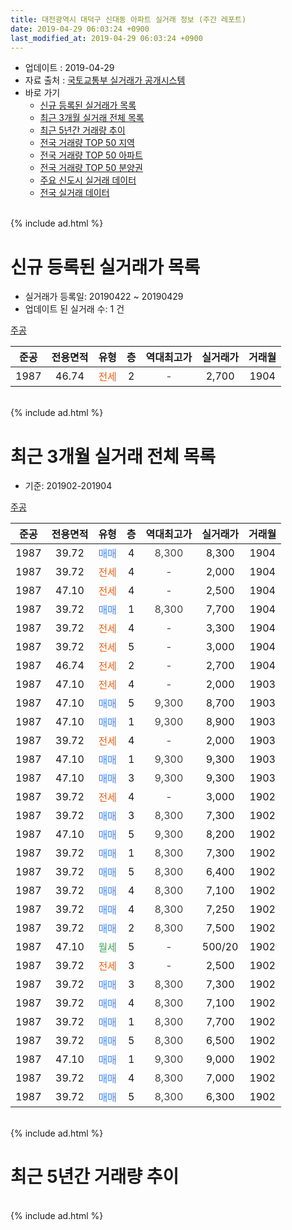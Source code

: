 ```yaml
---
title: 대전광역시 대덕구 신대동 아파트 실거래 정보 (주간 레포트)
date: 2019-04-29 06:03:24 +0900
last_modified_at: 2019-04-29 06:03:24 +0900
---
```


* 업데이트 : 2019-04-29
* 자료 출처 : [국토교통부 실거래가 공개시스템](http://rt.molit.go.kr)
* 바로 가기
    * [신규 등록된 실거래가 목록](#신규-등록된-실거래가-목록)
    * [최근 3개월 실거래 전체 목록](#최근-3개월-실거래-전체-목록)
    * [최근 5년간 거래량 추이](#최근-5년간-거래량-추이)
    * [전국 거래량 TOP 50 지역](https://inasie.github.io/apt-trade-info/최근-3개월-전국에서-가장-거래가-많이-발생한-지역)
    * [전국 거래량 TOP 50 아파트](https://inasie.github.io/apt-trade-info/최근-3개월-전국에서-가장-거래가-많이-발생한-아파트)
    * [전국 거래량 TOP 50 분양권](https://inasie.github.io/apt-trade-info/최근-3개월-전국에서-가장-거래가-많이-발생한-분양권)
    * [주요 신도시 실거래 데이터](https://inasie.github.io/apt-trade-info/주요-신도시)
    * [전국 실거래 데이터](https://inasie.github.io/apt-trade-info/전국)
<br>
{% include ad.html %}
<br>

# 신규 등록된 실거래가 목록
* 실거래가 등록일: 20190422 ~ 20190429
* 업데이트 된 실거래 수: 1 건


[주공](https://search.naver.com/search.naver?query=%EB%8C%80%EC%A0%84%EA%B4%91%EC%97%AD%EC%8B%9C+%EB%8C%80%EB%8D%95%EA%B5%AC+%EC%8B%A0%EB%8C%80%EB%8F%99+%EC%A3%BC%EA%B3%B5)

|준공|전용면적|유형|층|역대최고가|실거래가|거래월|
|:---:|:---:|:---:|:---:|:---:|:---:|:---:|
|1987|46.74|<span style="color:#ff5a00">전세</span>|2|<span style="color:#444444">-</span>|2,700|1904|


<br>
{% include ad.html %}
<br>

# 최근 3개월 실거래 전체 목록
* 기준: 201902-201904


[주공](https://search.naver.com/search.naver?query=%EB%8C%80%EC%A0%84%EA%B4%91%EC%97%AD%EC%8B%9C+%EB%8C%80%EB%8D%95%EA%B5%AC+%EC%8B%A0%EB%8C%80%EB%8F%99+%EC%A3%BC%EA%B3%B5)

|준공|전용면적|유형|층|역대최고가|실거래가|거래월|
|:---:|:---:|:---:|:---:|:---:|:---:|:---:|
|1987|39.72|<span style="color:#4285f3">매매</span>|4|<span style="color:#444444">8,300</span>|8,300|1904|
|1987|39.72|<span style="color:#ff5a00">전세</span>|4|<span style="color:#444444">-</span>|2,000|1904|
|1987|47.10|<span style="color:#ff5a00">전세</span>|4|<span style="color:#444444">-</span>|2,500|1904|
|1987|39.72|<span style="color:#4285f3">매매</span>|1|<span style="color:#444444">8,300</span>|7,700|1904|
|1987|39.72|<span style="color:#ff5a00">전세</span>|4|<span style="color:#444444">-</span>|3,300|1904|
|1987|39.72|<span style="color:#ff5a00">전세</span>|5|<span style="color:#444444">-</span>|3,000|1904|
|1987|46.74|<span style="color:#ff5a00">전세</span>|2|<span style="color:#444444">-</span>|2,700|1904|
|1987|47.10|<span style="color:#ff5a00">전세</span>|4|<span style="color:#444444">-</span>|2,000|1903|
|1987|47.10|<span style="color:#4285f3">매매</span>|5|<span style="color:#444444">9,300</span>|8,700|1903|
|1987|47.10|<span style="color:#4285f3">매매</span>|1|<span style="color:#444444">9,300</span>|8,900|1903|
|1987|39.72|<span style="color:#ff5a00">전세</span>|4|<span style="color:#444444">-</span>|2,000|1903|
|1987|47.10|<span style="color:#4285f3">매매</span>|1|<span style="color:#444444">9,300</span>|9,300|1903|
|1987|47.10|<span style="color:#4285f3">매매</span>|3|<span style="color:#444444">9,300</span>|9,300|1903|
|1987|39.72|<span style="color:#ff5a00">전세</span>|4|<span style="color:#444444">-</span>|3,000|1902|
|1987|39.72|<span style="color:#4285f3">매매</span>|3|<span style="color:#444444">8,300</span>|7,300|1902|
|1987|47.10|<span style="color:#4285f3">매매</span>|5|<span style="color:#444444">9,300</span>|8,200|1902|
|1987|39.72|<span style="color:#4285f3">매매</span>|1|<span style="color:#444444">8,300</span>|7,300|1902|
|1987|39.72|<span style="color:#4285f3">매매</span>|5|<span style="color:#444444">8,300</span>|6,400|1902|
|1987|39.72|<span style="color:#4285f3">매매</span>|4|<span style="color:#444444">8,300</span>|7,100|1902|
|1987|39.72|<span style="color:#4285f3">매매</span>|4|<span style="color:#444444">8,300</span>|7,250|1902|
|1987|39.72|<span style="color:#4285f3">매매</span>|2|<span style="color:#444444">8,300</span>|7,500|1902|
|1987|47.10|<span style="color:#34a853">월세</span>|5|<span style="color:#444444">-</span>|500/20|1902|
|1987|39.72|<span style="color:#ff5a00">전세</span>|3|<span style="color:#444444">-</span>|2,500|1902|
|1987|39.72|<span style="color:#4285f3">매매</span>|3|<span style="color:#444444">8,300</span>|7,300|1902|
|1987|39.72|<span style="color:#4285f3">매매</span>|4|<span style="color:#444444">8,300</span>|7,100|1902|
|1987|39.72|<span style="color:#4285f3">매매</span>|1|<span style="color:#444444">8,300</span>|7,700|1902|
|1987|39.72|<span style="color:#4285f3">매매</span>|5|<span style="color:#444444">8,300</span>|6,500|1902|
|1987|47.10|<span style="color:#4285f3">매매</span>|1|<span style="color:#444444">9,300</span>|9,000|1902|
|1987|39.72|<span style="color:#4285f3">매매</span>|4|<span style="color:#444444">8,300</span>|7,000|1902|
|1987|39.72|<span style="color:#4285f3">매매</span>|5|<span style="color:#444444">8,300</span>|6,300|1902|


<br>
{% include ad.html %}
<br>

# 최근 5년간 거래량 추이


<div style="width:100%;">
    <canvas id="deal_progress" height="200"></canvas>
</div>

<script>
new Chart(document.getElementById("deal_progress"), {
    type: 'line',
    data: {
        labels: ['201404','201405','201406','201407','201408','201409','201410','201411','201412','201501','201502','201503','201504','201505','201506','201507','201508','201509','201510','201511','201512','201601','201602','201603','201604','201605','201606','201607','201608','201609','201610','201611','201612','201701','201702','201703','201704','201705','201706','201707','201708','201709','201710','201711','201712','201801','201802','201803','201804','201805','201806','201807','201808','201809','201810','201811','201812','201901','201902','201903','201904'],
        datasets: [{
            label: '매매',
            pointRadius: 1,
            data: [4, 4, 5, 2, 3, 6, 4, 3, 2, 4, 3, 4, 3, 7, 0, 7, 1, 3, 1, 1, 3, 3, 3, 2, 3, 2, 0, 4, 7, 1, 3, 5, 4, 1, 2, 3, 4, 4, 5, 3, 2, 4, 6, 2, 2, 1, 2, 7, 2, 3, 1, 0, 4, 3, 2, 4, 7, 5, 14, 4, 2],
            borderColor: "rgba(255, 201, 14, 1)",
            backgroundColor: "rgba(255, 201, 14, 0.5)",
            fill: false,
            lineTension: 0
        },{
            label: '전월세',
            pointRadius: 1,
            data: [4, 3, 1, 5, 3, 6, 6, 0, 2, 7, 2, 4, 1, 3, 2, 1, 5, 5, 1, 0, 3, 1, 7, 2, 1, 1, 1, 2, 1, 3, 3, 2, 4, 2, 3, 0, 2, 2, 4, 2, 3, 2, 1, 2, 2, 1, 7, 1, 4, 2, 2, 1, 1, 2, 2, 2, 3, 3, 3, 2, 5],
            borderColor: "rgba(0, 141, 185, 1)",
            backgroundColor: "rgba(0, 141, 185, 0.5)",
            fill: false,
            lineTension: 0
        }
        ]
    },
    options: {
        responsive: true,
        title: {
            display: false
        },
        tooltips: {
            mode: 'index',
            intersect: false
        },
        hover: {
            mode: 'nearest',
            intersect: true
        },
        scales: {
            xAxes: [{
                display: true,
                scaleLabel: {
                    display: true,
                    labelString: '년/월'
                }
            }],
            yAxes: [{
                display: true,
                ticks: {
                    suggestedMin: 0,
                },
                scaleLabel: {
                    display: true,
                    labelString: '실거래 수'
                }
            }]
        }
    }
});

</script>


<br>
{% include ad.html %}
<br>

